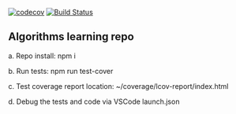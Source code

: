 [![codecov](https://codecov.io/gh/gyanendra2058/algorithms/branch/master/graph/badge.svg)](https://codecov.io/gh/gyanendra2058/algorithms)
[![Build Status](https://travis-ci.org/gyanendra2058/algorithms.svg?branch=master)](https://travis-ci.org/gyanendra2058/algorithms)

Algorithms learning repo
--------------------------
a. Repo install: npm i

b. Run tests: npm run test-cover

c. Test coverage report location: ~/coverage/lcov-report/index.html

d. Debug the tests and code via VSCode launch.json
